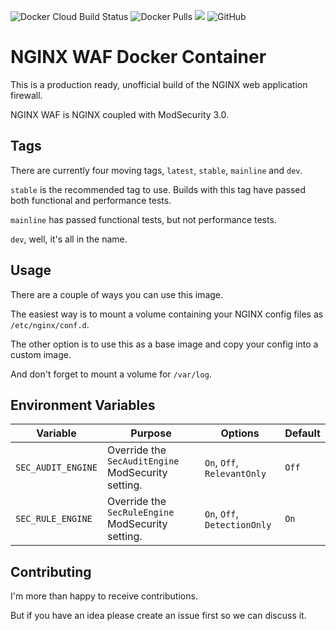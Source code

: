 ![Docker Cloud Build Status](https://img.shields.io/docker/cloud/build/coderpatros/nginx-waf)
![Docker Pulls](https://img.shields.io/docker/pulls/coderpatros/nginx-waf.svg)
[![](https://images.microbadger.com/badges/image/coderpatros/nginx-waf.svg)](https://microbadger.com/images/coderpatros/nginx-waf "Get your own image badge on microbadger.com")
![GitHub](https://img.shields.io/github/license/patros/docker-nginx-waf)

# NGINX WAF Docker Container

This is a production ready, unofficial build of the NGINX web application firewall.

NGINX WAF is NGINX coupled with ModSecurity 3.0.

## Tags

There are currently four moving tags, `latest`, `stable`, `mainline` and `dev`.

`stable` is the recommended tag to use. Builds with this tag have passed both
functional and performance tests.

`mainline` has passed functional tests, but not performance tests.

`dev`, well, it's all in the name.

## Usage

There are a couple of ways you can use this image.

The easiest way is to mount a volume containing your NGINX config files as
`/etc/nginx/conf.d`.

The other option is to use this as a base image and copy your config into a
custom image.

And don't forget to mount a volume for `/var/log`.

## Environment Variables

Variable | Purpose | Options | Default
--- | --- | --- | ----
`SEC_AUDIT_ENGINE` | Override the `SecAuditEngine` ModSecurity setting. | `On`, `Off`, `RelevantOnly` | `Off`
`SEC_RULE_ENGINE` | Override the `SecRuleEngine` ModSecurity setting. | `On`, `Off`, `DetectionOnly` | `On`

## Contributing

I'm more than happy to receive contributions.

But if you have an idea please create an issue first so we can discuss it.
